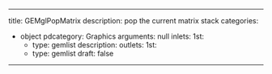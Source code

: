 
---
title: GEMglPopMatrix
description: pop the current matrix stack
categories:
  - object
pdcategory: Graphics
arguments: null
inlets:
  1st:
    - type: gemlist
      description:
outlets:
  1st:
    - type: gemlist
draft: false
---

